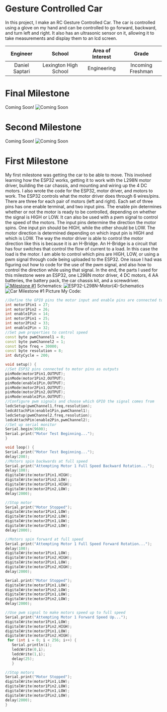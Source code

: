 ﻿# Gesture Controlled Car
In this project, I make an RC Gesture Controlled Car. The car is controlled using a glove on my hand and can be controlled to go forward, backward, and turn left and right. It also has an ultrasonic sensor on it, allowing it to take measurements and display them to an lcd screen.

| **Engineer** | **School** | **Area of Interest** | **Grade** |
|:--:|:--:|:--:|:--:|
| Daniel Saptari | Lexington High School | Engineering | Incoming Freshman

# Final Milestone
Coming Soon!
![Coming Soon](https://images.squarespace-cdn.com/content/v1/591fd77d29687fd09cca478b/1555546030336-YXVPG30KTCM92JW89UTL/ke17ZwdGBToddI8pDm48kDrQ9tfdcvPUv7NgXGP4R2R7gQa3H78H3Y0txjaiv_0fDoOvxcdMmMKkDsyUqMSsMWxHk725yiiHCCLfrh8O1z4YTzHvnKhyp6DaNYroOW3ZGjoBKy3azqku80C789l0gmXcXvEVFTLbYX9CdVcGe4zwrosjp5YtnrvbmlM1LFKb7wNXE8lRZ0Z8l5PIsW3Vw/AdobeStock_139559217.jpeg)

# Second Milestone
 Coming Soon!
![Coming Soon](https://images.squarespace-cdn.com/content/v1/591fd77d29687fd09cca478b/1555546030336-YXVPG30KTCM92JW89UTL/ke17ZwdGBToddI8pDm48kDrQ9tfdcvPUv7NgXGP4R2R7gQa3H78H3Y0txjaiv_0fDoOvxcdMmMKkDsyUqMSsMWxHk725yiiHCCLfrh8O1z4YTzHvnKhyp6Da-NYroOW3ZGjoBKy3azqku80C789l0gmXcXvEVFTLbYX9CdVcGe4zwrosjp5YtnrvbmlM1LFKb7wNXE8lRZ0Z8l5PIsW3Vw/AdobeStock_139559217.jpeg)
# First Milestone
My first milestone was getting the car to be able to move. This involved learning how the ESP32 works, getting it to work with the L298N motor driver, building the car chassis, and mounting and wiring up the 4 DC motors. I also wrote the code for the ESP32, motor driver, and motors to work. The ESP32 controls what the motor driver does through 6 wires/pins. There are three for each pair of motors (left and right). Each set of three pins has one enable terminal, and two input pins. The enable pin determines whether or not the motor is ready to be controlled, depending on whether the signal is HIGH or LOW. It can also be used with a pwm signal to control the speed of the motors. The input pins determine the direction the motor spins. One input pin should be HIGH, while the other should be LOW. The motor direction is determined depending on which input pin is HIGH and which is LOW. The way the motor driver is able to control the motor direction like this is because it is an H-Bridge. An H-Bridge is a circuit that has four switches that control the flow of current to a load. In this case the load is the motor. I am able to control which pins are HIGH, LOW, or using a pwm signal through code being uploaded to the ESP32. One issue I had was figuring out how to code for the use of the pwm signal, and also how to control the direction while using that signal. In the end, the parts I used for this milestone were an ESP32, one L298N motor driver, 4 DC motors, 4 AA batteries, the battery pack, the car chassis kit, and a screwdriver.
[![Milestone #1](https://res.cloudinary.com/marcomontalbano/image/upload/v1626378643/video_to_markdown/images/youtube--YWbhqKimJSA-c05b58ac6eb4c4700831b2b3070cd403.jpg)](https://www.youtube.com/watch?v=YWbhqKimJSA "Milestone #1")
Schematics:
![ESP32-L298N-Motor(4)-Schematics](https://user-images.githubusercontent.com/87206873/125861398-ce9c9933-9027-46c3-ac5f-727f8acb9a88.jpg)
![Car Milestone #1 Picture](https://user-images.githubusercontent.com/87206873/125862108-9747a757-2350-45e2-a597-5f9d5013f07b.jpg)
My Code:

```C++
//Define the GPIO pins the motor input and enable pins are connected to
int motor1Pin1 = 27;
int motor1Pin2 = 26;
int enable1Pin = 14;
int motor2Pin1 = 25;
int motor2Pin2 = 33;
int enable2Pin = 32;
//Set pwm properties to control speed
const byte pwmChannel1 = 0;
const byte pwmChannel2 = 1;
const byte freq = 30000;
const byte resolution = 8;
int dutyCycle = 200;

void setup() {
//Set ESP32 pins connected to motor pins as outputs
pinMode(motor1Pin1,OUTPUT);
pinMode(motor1Pin2,OUTPUT);
pinMode(enable1Pin,OUTPUT);
pinMode(motor2Pin1,OUTPUT);
pinMode(motor2Pin2,OUTPUT);
pinMode(enable2Pin,OUTPUT);
//Configure pwm signals and choose which GPIO the signal comes from
ledcSetup(pwmChannel1,freq,resolution);
ledcAttachPin(enable1Pin,pwmChannel1);
ledcSetup(pwmChannel2,freq,resolution);
ledcAttachPin(enable2Pin,pwmChannel2);
//Set up serial monitor
Serial.begin(9600);
Serial.print("Motor Test Beginning...");
}

void loop() {
Serial.print("Motor Test Beginning...");
delay(200);
//Motors spin backwards at full speed
Serial.print("Attempting Motor 1 Full Speed Backward Rotation...");
delay(100);
digitalWrite(motor1Pin1,HIGH);
digitalWrite(motor1Pin2,LOW);
digitalWrite(motor2Pin1,HIGH);
digitalWrite(motor2Pin2,LOW);
delay(2000);

//Stop motor
Serial.print("Motor Stopped");
digitalWrite(motor1Pin1,LOW);
digitalWrite(motor1Pin2,LOW);
digitalWrite(motor2Pin1,LOW);
digitalWrite(motor2Pin2,LOW);
delay(2000);

//Motors spin forward at full speed
Serial.print("Attempting Motor 1 Full Speed Forward Rotation...");
delay(100);
digitalWrite(motor1Pin1,LOW);
digitalWrite(motor1Pin2,HIGH);
digitalWrite(motor2Pin1,LOW);
digitalWrite(motor2Pin2,HIGH);
delay(2000);

Serial.print("Motor Stopped");
digitalWrite(motor1Pin1,LOW);
digitalWrite(motor1Pin2,LOW);
digitalWrite(motor2Pin1,LOW);
digitalWrite(motor2Pin2,LOW);
delay(2000);

//Use pwm signal to make motors speed up to full speed
Serial.print("Attempting Motor 1 Forward Speed Up...");
digitalWrite(motor1Pin1,LOW);
digitalWrite(motor1Pin2,HIGH);
digitalWrite(motor2Pin1,LOW);
digitalWrite(motor2Pin2,HIGH);
 for (int i = 0; i < 256; i++) {
   Serial.println(i);
   ledcWrite(0,i);
   ledcWrite(1,i);
   delay(25);
   }

//Stop motors
Serial.print("Motor Stopped");
digitalWrite(motor1Pin1,LOW);
digitalWrite(motor1Pin2,LOW);
digitalWrite(motor2Pin1,LOW);
digitalWrite(motor2Pin2,LOW);
delay(2000);
}
```
